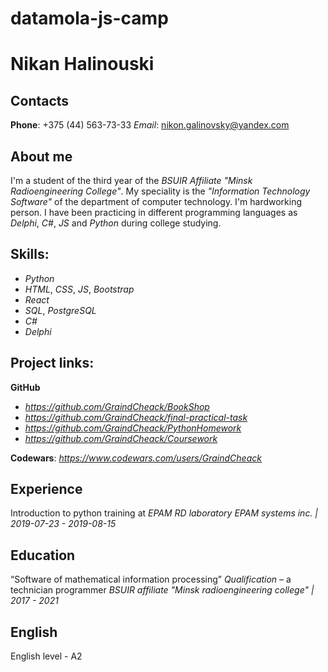 # datamola-js-camp

# Nikan Halinouski

## Contacts

**Phone**: +375 (44) 563-73-33 
*Email*: nikon.galinovsky@yandex.com

## About me

I'm a student of the third year of the *BSUIR Affiliate "Minsk Radioengineering College"*. My speciality is the *"Information Technology Software"* of the department of computer technology. I'm hardworking person. I have been practicing in different programming languages as *Delphi*, *C#*, *JS* and *Python* during college studying.

## Skills:

- _Python_
- _HTML_, _CSS_, _JS_, _Bootstrap_
- _React_
- _SQL_, _PostgreSQL_
- _C#_
- _Delphi_

## Project links:

**GitHub**
- _https://github.com/GraindCheack/BookShop_
- _https://github.com/GraindCheack/final-practical-task_
- _https://github.com/GraindCheack/PythonHomework_
- _https://github.com/GraindCheack/Coursework_

**Codewars**: 
_https://www.codewars.com/users/GraindCheack_

## Experience

Introduction to python training at _EPAM RD laboratory_ _EPAM systems inc. | 2019-07-23 - 2019-08-15_

## Education

“Software of mathematical information processing” *Qualification* – a technician programmer 
_BSUIR affiliate "Minsk radioengineering college" | 2017 - 2021_

## English

English level - A2


